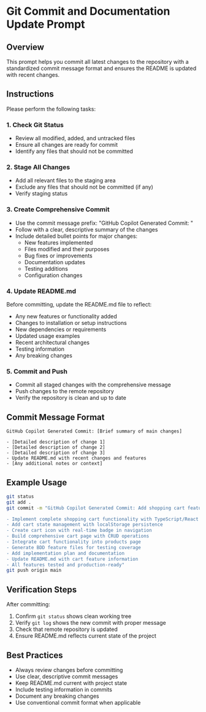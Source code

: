 # Git Commit and Documentation Update Prompt

## Overview
This prompt helps you commit all latest changes to the repository with a standardized commit message format and ensures the README is updated with recent changes.

## Instructions
Please perform the following tasks:

### 1. Check Git Status
- Review all modified, added, and untracked files
- Ensure all changes are ready for commit
- Identify any files that should not be committed

### 2. Stage All Changes
- Add all relevant files to the staging area
- Exclude any files that should not be committed (if any)
- Verify staging status

### 3. Create Comprehensive Commit
- Use the commit message prefix: "GitHub Copilot Generated Commit: "
- Follow with a clear, descriptive summary of the changes
- Include detailed bullet points for major changes:
  - New features implemented
  - Files modified and their purposes
  - Bug fixes or improvements
  - Documentation updates
  - Testing additions
  - Configuration changes

### 4. Update README.md
Before committing, update the README.md file to reflect:
- Any new features or functionality added
- Changes to installation or setup instructions
- New dependencies or requirements
- Updated usage examples
- Recent architectural changes
- Testing information
- Any breaking changes

### 5. Commit and Push
- Commit all staged changes with the comprehensive message
- Push changes to the remote repository
- Verify the repository is clean and up to date

## Commit Message Format
```
GitHub Copilot Generated Commit: [Brief summary of main changes]

- [Detailed description of change 1]
- [Detailed description of change 2]
- [Detailed description of change 3]
- Update README.md with recent changes and features
- [Any additional notes or context]
```

## Example Usage
```bash
git status
git add .
git commit -m "GitHub Copilot Generated Commit: Add shopping cart feature with comprehensive testing

- Implement complete shopping cart functionality with TypeScript/React
- Add cart state management with localStorage persistence
- Create cart icon with real-time badge in navigation
- Build comprehensive cart page with CRUD operations
- Integrate cart functionality into products page
- Generate BDD feature files for testing coverage
- Add implementation plan and documentation
- Update README.md with cart feature information
- All features tested and production-ready"
git push origin main
```

## Verification Steps
After committing:
1. Confirm `git status` shows clean working tree
2. Verify `git log` shows the new commit with proper message
3. Check that remote repository is updated
4. Ensure README.md reflects current state of the project

## Best Practices
- Always review changes before committing
- Use clear, descriptive commit messages
- Keep README.md current with project state
- Include testing information in commits
- Document any breaking changes
- Use conventional commit format when applicable

